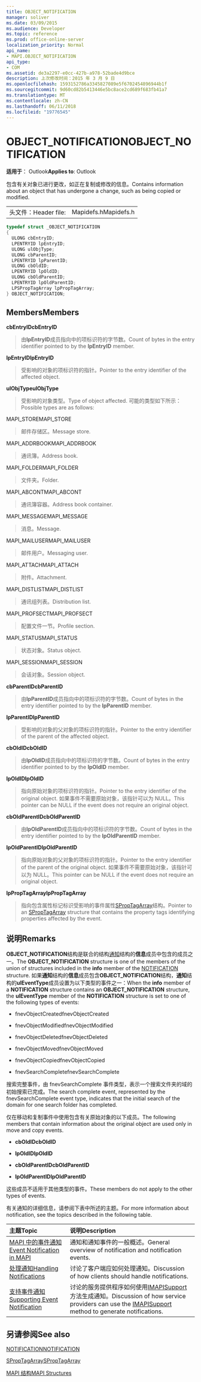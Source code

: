 ```yaml
---
title: OBJECT_NOTIFICATION
manager: soliver
ms.date: 03/09/2015
ms.audience: Developer
ms.topic: reference
ms.prod: office-online-server
localization_priority: Normal
api_name:
- MAPI.OBJECT_NOTIFICATION
api_type:
- COM
ms.assetid: de3a2297-e0cc-427b-a978-52bade4d9bce
description: 上次修改时间：2015 年 3 月 9 日
ms.openlocfilehash: 1593152786a3345827089e5f6702454896944b1f
ms.sourcegitcommit: 9d60cd82b5413446e5bc8ace2cd689f683fb41a7
ms.translationtype: MT
ms.contentlocale: zh-CN
ms.lasthandoff: 06/11/2018
ms.locfileid: "19776545"
---
```

# <a name="objectnotification"></a><span data-ttu-id="924a1-103">OBJECT_NOTIFICATION</span><span class="sxs-lookup"><span data-stu-id="924a1-103">OBJECT_NOTIFICATION</span></span>

  
  
<span data-ttu-id="924a1-104">**适用于**： Outlook</span><span class="sxs-lookup"><span data-stu-id="924a1-104">**Applies to**: Outlook</span></span> 
  
<span data-ttu-id="924a1-105">包含有关对象已进行更改，如正在复制或修改的信息。</span><span class="sxs-lookup"><span data-stu-id="924a1-105">Contains information about an object that has undergone a change, such as being copied or modified.</span></span>
  
|||
|:-----|:-----|
|<span data-ttu-id="924a1-106">头文件：</span><span class="sxs-lookup"><span data-stu-id="924a1-106">Header file:</span></span>  <br/> |<span data-ttu-id="924a1-107">Mapidefs.h</span><span class="sxs-lookup"><span data-stu-id="924a1-107">Mapidefs.h</span></span>  <br/> |
   
```cpp
typedef struct _OBJECT_NOTIFICATION
{
  ULONG cbEntryID;
  LPENTRYID lpEntryID;
  ULONG ulObjType;
  ULONG cbParentID;
  LPENTRYID lpParentID;
  ULONG cbOldID;
  LPENTRYID lpOldID;
  ULONG cbOldParentID;
  LPENTRYID lpOldParentID;
  LPSPropTagArray lpPropTagArray;
} OBJECT_NOTIFICATION;

```

## <a name="members"></a><span data-ttu-id="924a1-108">Members</span><span class="sxs-lookup"><span data-stu-id="924a1-108">Members</span></span>

 <span data-ttu-id="924a1-109">**cbEntryID**</span><span class="sxs-lookup"><span data-stu-id="924a1-109">**cbEntryID**</span></span>
  
> <span data-ttu-id="924a1-110">由**lpEntryID**成员指向中的项标识符的字节数。</span><span class="sxs-lookup"><span data-stu-id="924a1-110">Count of bytes in the entry identifier pointed to by the **lpEntryID** member.</span></span> 
    
 <span data-ttu-id="924a1-111">**lpEntryID**</span><span class="sxs-lookup"><span data-stu-id="924a1-111">**lpEntryID**</span></span>
  
> <span data-ttu-id="924a1-112">受影响的对象的项标识符的指针。</span><span class="sxs-lookup"><span data-stu-id="924a1-112">Pointer to the entry identifier of the affected object.</span></span>
    
 <span data-ttu-id="924a1-113">**ulObjType**</span><span class="sxs-lookup"><span data-stu-id="924a1-113">**ulObjType**</span></span>
  
> <span data-ttu-id="924a1-114">受影响的对象类型。</span><span class="sxs-lookup"><span data-stu-id="924a1-114">Type of object affected.</span></span> <span data-ttu-id="924a1-115">可能的类型如下所示：</span><span class="sxs-lookup"><span data-stu-id="924a1-115">Possible types are as follows:</span></span>
    
<span data-ttu-id="924a1-116">MAPI_STORE</span><span class="sxs-lookup"><span data-stu-id="924a1-116">MAPI_STORE</span></span> 
  
> <span data-ttu-id="924a1-117">邮件存储区。</span><span class="sxs-lookup"><span data-stu-id="924a1-117">Message store.</span></span> 
    
<span data-ttu-id="924a1-118">MAPI_ADDRBOOK</span><span class="sxs-lookup"><span data-stu-id="924a1-118">MAPI_ADDRBOOK</span></span> 
  
> <span data-ttu-id="924a1-119">通讯簿。</span><span class="sxs-lookup"><span data-stu-id="924a1-119">Address book.</span></span> 
    
<span data-ttu-id="924a1-120">MAPI_FOLDER</span><span class="sxs-lookup"><span data-stu-id="924a1-120">MAPI_FOLDER</span></span> 
  
> <span data-ttu-id="924a1-121">文件夹。</span><span class="sxs-lookup"><span data-stu-id="924a1-121">Folder.</span></span>
    
<span data-ttu-id="924a1-122">MAPI_ABCONT</span><span class="sxs-lookup"><span data-stu-id="924a1-122">MAPI_ABCONT</span></span> 
  
> <span data-ttu-id="924a1-123">通讯簿容器。</span><span class="sxs-lookup"><span data-stu-id="924a1-123">Address book container.</span></span>
    
<span data-ttu-id="924a1-124">MAPI_MESSAGE</span><span class="sxs-lookup"><span data-stu-id="924a1-124">MAPI_MESSAGE</span></span> 
  
> <span data-ttu-id="924a1-125">消息。</span><span class="sxs-lookup"><span data-stu-id="924a1-125">Message.</span></span>
    
<span data-ttu-id="924a1-126">MAPI_MAILUSER</span><span class="sxs-lookup"><span data-stu-id="924a1-126">MAPI_MAILUSER</span></span> 
  
> <span data-ttu-id="924a1-127">邮件用户。</span><span class="sxs-lookup"><span data-stu-id="924a1-127">Messaging user.</span></span>
    
<span data-ttu-id="924a1-128">MAPI_ATTACH</span><span class="sxs-lookup"><span data-stu-id="924a1-128">MAPI_ATTACH</span></span> 
  
> <span data-ttu-id="924a1-129">附件。</span><span class="sxs-lookup"><span data-stu-id="924a1-129">Attachment.</span></span>
    
<span data-ttu-id="924a1-130">MAPI_DISTLIST</span><span class="sxs-lookup"><span data-stu-id="924a1-130">MAPI_DISTLIST</span></span> 
  
> <span data-ttu-id="924a1-131">通讯组列表。</span><span class="sxs-lookup"><span data-stu-id="924a1-131">Distribution list.</span></span>
    
<span data-ttu-id="924a1-132">MAPI_PROFSECT</span><span class="sxs-lookup"><span data-stu-id="924a1-132">MAPI_PROFSECT</span></span> 
  
> <span data-ttu-id="924a1-133">配置文件一节。</span><span class="sxs-lookup"><span data-stu-id="924a1-133">Profile section.</span></span>
    
<span data-ttu-id="924a1-134">MAPI_STATUS</span><span class="sxs-lookup"><span data-stu-id="924a1-134">MAPI_STATUS</span></span> 
  
> <span data-ttu-id="924a1-135">状态对象。</span><span class="sxs-lookup"><span data-stu-id="924a1-135">Status object.</span></span>
    
<span data-ttu-id="924a1-136">MAPI_SESSION</span><span class="sxs-lookup"><span data-stu-id="924a1-136">MAPI_SESSION</span></span> 
  
> <span data-ttu-id="924a1-137">会话对象。</span><span class="sxs-lookup"><span data-stu-id="924a1-137">Session object.</span></span>
    
 <span data-ttu-id="924a1-138">**cbParentID**</span><span class="sxs-lookup"><span data-stu-id="924a1-138">**cbParentID**</span></span>
  
> <span data-ttu-id="924a1-139">由**lpParentID**成员指向中的项标识符的字节数。</span><span class="sxs-lookup"><span data-stu-id="924a1-139">Count of bytes in the entry identifier pointed to by the **lpParentID** member.</span></span> 
    
 <span data-ttu-id="924a1-140">**lpParentID**</span><span class="sxs-lookup"><span data-stu-id="924a1-140">**lpParentID**</span></span>
  
> <span data-ttu-id="924a1-141">受影响的对象的父对象的项标识符的指针。</span><span class="sxs-lookup"><span data-stu-id="924a1-141">Pointer to the entry identifier of the parent of the affected object.</span></span>
    
 <span data-ttu-id="924a1-142">**cbOldID**</span><span class="sxs-lookup"><span data-stu-id="924a1-142">**cbOldID**</span></span>
  
> <span data-ttu-id="924a1-143">由**lpOldID**成员指向中的项标识符的字节数。</span><span class="sxs-lookup"><span data-stu-id="924a1-143">Count of bytes in the entry identifier pointed to by the **lpOldID** member.</span></span> 
    
 <span data-ttu-id="924a1-144">**lpOldID**</span><span class="sxs-lookup"><span data-stu-id="924a1-144">**lpOldID**</span></span>
  
> <span data-ttu-id="924a1-145">指向原始对象的项标识符的指针。</span><span class="sxs-lookup"><span data-stu-id="924a1-145">Pointer to the entry identifier of the original object.</span></span> <span data-ttu-id="924a1-146">如果事件不需要原始对象，该指针可以为 NULL。</span><span class="sxs-lookup"><span data-stu-id="924a1-146">This pointer can be NULL if the event does not require an original object.</span></span>
    
 <span data-ttu-id="924a1-147">**cbOldParentID**</span><span class="sxs-lookup"><span data-stu-id="924a1-147">**cbOldParentID**</span></span>
  
> <span data-ttu-id="924a1-148">由**lpOldParentID**成员指向中的项标识符的字节数。</span><span class="sxs-lookup"><span data-stu-id="924a1-148">Count of bytes in the entry identifier pointed to by the **lpOldParentID** member.</span></span> 
    
 <span data-ttu-id="924a1-149">**lpOldParentID**</span><span class="sxs-lookup"><span data-stu-id="924a1-149">**lpOldParentID**</span></span>
  
> <span data-ttu-id="924a1-150">指向原始对象的父对象的项标识符的指针。</span><span class="sxs-lookup"><span data-stu-id="924a1-150">Pointer to the entry identifier of the parent of the original object.</span></span> <span data-ttu-id="924a1-151">如果事件不需要原始对象，该指针可以为 NULL。</span><span class="sxs-lookup"><span data-stu-id="924a1-151">This pointer can be NULL if the event does not require an original object.</span></span>
    
 <span data-ttu-id="924a1-152">**lpPropTagArray**</span><span class="sxs-lookup"><span data-stu-id="924a1-152">**lpPropTagArray**</span></span>
  
> <span data-ttu-id="924a1-153">指向包含属性标记标识受影响的事件属性[SPropTagArray](sproptagarray.md)结构。</span><span class="sxs-lookup"><span data-stu-id="924a1-153">Pointer to an [SPropTagArray](sproptagarray.md) structure that contains the property tags identifying properties affected by the event.</span></span> 
    
## <a name="remarks"></a><span data-ttu-id="924a1-154">说明</span><span class="sxs-lookup"><span data-stu-id="924a1-154">Remarks</span></span>

<span data-ttu-id="924a1-155">**OBJECT_NOTIFICATION**结构是联合的结构[通知](notification.md)结构的**信息**成员中包含的成员之一。</span><span class="sxs-lookup"><span data-stu-id="924a1-155">The **OBJECT_NOTIFICATION** structure is one of the members of the union of structures included in the **info** member of the [NOTIFICATION](notification.md) structure.</span></span> <span data-ttu-id="924a1-156">如果**通知**结构的**信息**成员包含**OBJECT_NOTIFICATION**结构，**通知**结构的**ulEventType**成员设置为以下类型的事件之一：</span><span class="sxs-lookup"><span data-stu-id="924a1-156">When the **info** member of a **NOTIFICATION** structure contains an **OBJECT_NOTIFICATION** structure, the **ulEventType** member of the **NOTIFICATION** structure is set to one of the following types of events:</span></span> 
  
- <span data-ttu-id="924a1-157">fnevObjectCreated</span><span class="sxs-lookup"><span data-stu-id="924a1-157">fnevObjectCreated</span></span>
    
- <span data-ttu-id="924a1-158">fnevObjectModified</span><span class="sxs-lookup"><span data-stu-id="924a1-158">fnevObjectModified</span></span>
    
- <span data-ttu-id="924a1-159">fnevObjectDeleted</span><span class="sxs-lookup"><span data-stu-id="924a1-159">fnevObjectDeleted</span></span>
    
- <span data-ttu-id="924a1-160">fnevObjectMoved</span><span class="sxs-lookup"><span data-stu-id="924a1-160">fnevObjectMoved</span></span>
    
- <span data-ttu-id="924a1-161">fnevObjectCopied</span><span class="sxs-lookup"><span data-stu-id="924a1-161">fnevObjectCopied</span></span>
    
- <span data-ttu-id="924a1-162">fnevSearchComplete</span><span class="sxs-lookup"><span data-stu-id="924a1-162">fnevSearchComplete</span></span>
    
<span data-ttu-id="924a1-163">搜索完整事件，由 fnevSearchComplete 事件类型，表示一个搜索文件夹的域的初始搜索已完成。</span><span class="sxs-lookup"><span data-stu-id="924a1-163">The search complete event, represented by the fnevSearchComplete event type, indicates that the initial search of the domain for one search folder has completed.</span></span>
  
<span data-ttu-id="924a1-164">仅在移动和复制事件中使用包含有关原始对象的以下成员。</span><span class="sxs-lookup"><span data-stu-id="924a1-164">The following members that contain information about the original object are used only in move and copy events.</span></span> 
  
- <span data-ttu-id="924a1-165">**cbOldID**</span><span class="sxs-lookup"><span data-stu-id="924a1-165">**cbOldID**</span></span>
    
- <span data-ttu-id="924a1-166">**lpOldID**</span><span class="sxs-lookup"><span data-stu-id="924a1-166">**lpOldID**</span></span>
    
- <span data-ttu-id="924a1-167">**cbOldParentID**</span><span class="sxs-lookup"><span data-stu-id="924a1-167">**cbOldParentID**</span></span>
    
- <span data-ttu-id="924a1-168">**lpOldParentID**</span><span class="sxs-lookup"><span data-stu-id="924a1-168">**lpOldParentID**</span></span>
    
<span data-ttu-id="924a1-169">这些成员不适用于其他类型的事件。</span><span class="sxs-lookup"><span data-stu-id="924a1-169">These members do not apply to the other types of events.</span></span>
  
<span data-ttu-id="924a1-170">有关通知的详细信息，请参阅下表中所述的主题。</span><span class="sxs-lookup"><span data-stu-id="924a1-170">For more information about notification, see the topics described in the following table.</span></span>
  
|<span data-ttu-id="924a1-171">**主题**</span><span class="sxs-lookup"><span data-stu-id="924a1-171">**Topic**</span></span>|<span data-ttu-id="924a1-172">**说明**</span><span class="sxs-lookup"><span data-stu-id="924a1-172">**Description**</span></span>|
|:-----|:-----|
|[<span data-ttu-id="924a1-173">MAPI 中的事件通知</span><span class="sxs-lookup"><span data-stu-id="924a1-173">Event Notification in MAPI</span></span>](event-notification-in-mapi.md) <br/> |<span data-ttu-id="924a1-174">通知和通知事件的一般概述。</span><span class="sxs-lookup"><span data-stu-id="924a1-174">General overview of notification and notification events.</span></span>  <br/> |
|[<span data-ttu-id="924a1-175">处理通知</span><span class="sxs-lookup"><span data-stu-id="924a1-175">Handling Notifications</span></span>](handling-notifications.md) <br/> |<span data-ttu-id="924a1-176">讨论了客户端应如何处理通知。</span><span class="sxs-lookup"><span data-stu-id="924a1-176">Discussion of how clients should handle notifications.</span></span>  <br/> |
|[<span data-ttu-id="924a1-177">支持事件通知</span><span class="sxs-lookup"><span data-stu-id="924a1-177">Supporting Event Notification</span></span>](supporting-event-notification.md) <br/> |<span data-ttu-id="924a1-178">讨论的服务提供程序如何使用[IMAPISupport](imapisupportiunknown.md)方法生成通知。</span><span class="sxs-lookup"><span data-stu-id="924a1-178">Discussion of how service providers can use the [IMAPISupport](imapisupportiunknown.md) method to generate notifications.</span></span>  <br/> |
   
## <a name="see-also"></a><span data-ttu-id="924a1-179">另请参阅</span><span class="sxs-lookup"><span data-stu-id="924a1-179">See also</span></span>



[<span data-ttu-id="924a1-180">NOTIFICATION</span><span class="sxs-lookup"><span data-stu-id="924a1-180">NOTIFICATION</span></span>](notification.md)
  
[<span data-ttu-id="924a1-181">SPropTagArray</span><span class="sxs-lookup"><span data-stu-id="924a1-181">SPropTagArray</span></span>](sproptagarray.md)


[<span data-ttu-id="924a1-182">MAPI 结构</span><span class="sxs-lookup"><span data-stu-id="924a1-182">MAPI Structures</span></span>](mapi-structures.md)


